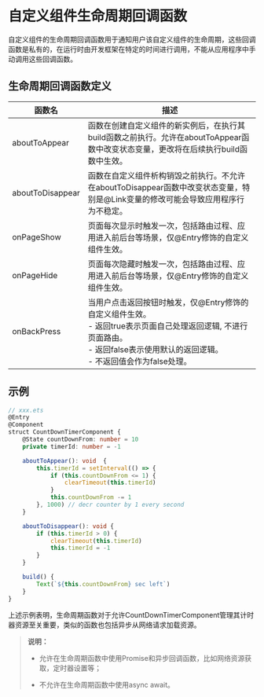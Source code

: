 # 自定义组件生命周期回调函数

自定义组件的生命周期回调函数用于通知用户该自定义组件的生命周期，这些回调函数是私有的，在运行时由开发框架在特定的时间进行调用，不能从应用程序中手动调用这些回调函数。


## 生命周期回调函数定义

| 函数名           | 描述                                                         |
| ---------------- | ------------------------------------------------------------ |
| aboutToAppear    | 函数在创建自定义组件的新实例后，在执行其build函数之前执行。允许在aboutToAppear函数中改变状态变量，更改将在后续执行build函数中生效。 |
| aboutToDisappear | 函数在自定义组件析构销毁之前执行。不允许在aboutToDisappear函数中改变状态变量，特别是@Link变量的修改可能会导致应用程序行为不稳定。 |
| onPageShow       | 页面每次显示时触发一次，包括路由过程、应用进入前后台等场景，仅@Entry修饰的自定义组件生效。 |
| onPageHide       | 页面每次隐藏时触发一次，包括路由过程、应用进入前后台等场景，仅@Entry修饰的自定义组件生效。 |
| onBackPress      | 当用户点击返回按钮时触发，仅\@Entry修饰的自定义组件生效。<br/>-&nbsp;返回true表示页面自己处理返回逻辑,&nbsp;不进行页面路由。<br/>-&nbsp;返回false表示使用默认的返回逻辑。<br/>-&nbsp;不返回值会作为false处理。 |


## 示例

```ts
// xxx.ets
@Entry
@Component
struct CountDownTimerComponent {
    @State countDownFrom: number = 10
    private timerId: number = -1

    aboutToAppear(): void  {
        this.timerId = setInterval(() => {
            if (this.countDownFrom <= 1) {
                clearTimeout(this.timerId)
            }
            this.countDownFrom -= 1
        }, 1000) // decr counter by 1 every second
    }

    aboutToDisappear(): void {
        if (this.timerId > 0) {
            clearTimeout(this.timerId)
            this.timerId = -1
        }
    }

    build() {
        Text(`${this.countDownFrom} sec left`)
    }
}
```

上述示例表明，生命周期函数对于允许CountDownTimerComponent管理其计时器资源至关重要，类似的函数也包括异步从网络请求加载资源。


> **说明：**
> - 允许在生命周期函数中使用Promise和异步回调函数，比如网络资源获取，定时器设置等；
>
> - 不允许在生命周期函数中使用async await。
